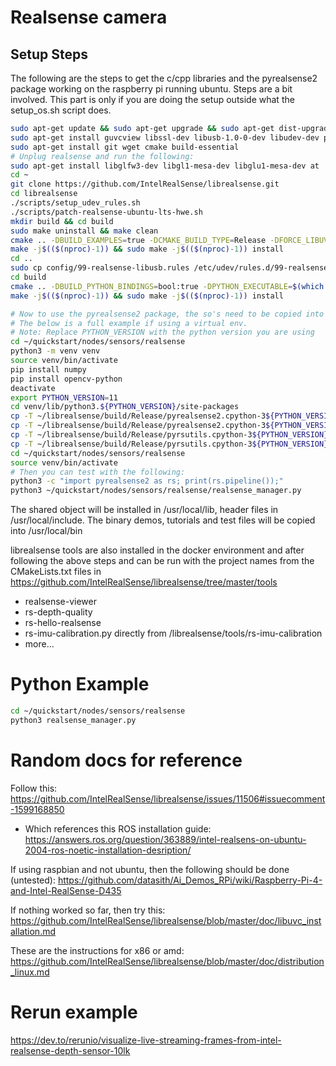 # Realsense camera

## Setup Steps

The following are the steps to get the c/cpp libraries and the pyrealsense2 package working on the raspberry pi running ubuntu. Steps are a bit involved.
This part is only if you are doing the setup outside what the setup_os.sh script does.

```bash
sudo apt-get update && sudo apt-get upgrade && sudo apt-get dist-upgrade
sudo apt-get install guvcview libssl-dev libusb-1.0-0-dev libudev-dev pkg-config libgtk-3-dev v4l-utils
sudo apt-get install git wget cmake build-essential
# Unplug realsense and run the following:
sudo apt-get install libglfw3-dev libgl1-mesa-dev libglu1-mesa-dev at
cd ~
git clone https://github.com/IntelRealSense/librealsense.git
cd librealsense
./scripts/setup_udev_rules.sh
./scripts/patch-realsense-ubuntu-lts-hwe.sh
mkdir build && cd build
sudo make uninstall && make clean
cmake .. -DBUILD_EXAMPLES=true -DCMAKE_BUILD_TYPE=Release -DFORCE_LIBUVC=true
make -j$(($(nproc)-1)) && sudo make -j$(($(nproc)-1)) install
cd ..
sudo cp config/99-realsense-libusb.rules /etc/udev/rules.d/99-realsense-libusb.rules && sudo udevadm control --reload-rules && sudo udevadm trigger
cd build
cmake .. -DBUILD_PYTHON_BINDINGS=bool:true -DPYTHON_EXECUTABLE=$(which python3)
make -j$(($(nproc)-1)) && sudo make -j$(($(nproc)-1)) install
```

```bash
# Now to use the pyrealsense2 package, the so's need to be copied into the python site-packages or dist-packages directory of the python environment you are using.
# The below is a full example if using a virtual env.
# Note: Replace PYTHON_VERSION with the python version you are using
cd ~/quickstart/nodes/sensors/realsense
python3 -m venv venv
source venv/bin/activate
pip install numpy
pip install opencv-python
deactivate
export PYTHON_VERSION=11
cd venv/lib/python3.${PYTHON_VERSION}/site-packages
cp -T ~/librealsense/build/Release/pyrealsense2.cpython-3${PYTHON_VERSION}-aarch64-linux-gnu.so pyrealsense2.so
cp -T ~/librealsense/build/Release/pyrealsense2.cpython-3${PYTHON_VERSION}-aarch64-linux-gnu.so.2.55 pyrealsense2.so.2.55
cp -T ~/librealsense/build/Release/pyrsutils.cpython-3${PYTHON_VERSION}-aarch64-linux-gnu.so pyrsutils.so
cp -T ~/librealsense/build/Release/pyrsutils.cpython-3${PYTHON_VERSION}-aarch64-linux-gnu.so.2.55 pyrsutils.so.2.55
cd ~/quickstart/nodes/sensors/realsense  
source venv/bin/activate
# Then you can test with the following:
python3 -c "import pyrealsense2 as rs; print(rs.pipeline());"
python3 ~/quickstart/nodes/sensors/realsense/realsense_manager.py
```

The shared object will be installed in /usr/local/lib, header files in /usr/local/include.
The binary demos, tutorials and test files will be copied into /usr/local/bin

librealsense tools are also installed in the docker environment and after following the above steps and can be run with the project names from the CMakeLists.txt files in https://github.com/IntelRealSense/librealsense/tree/master/tools
* realsense-viewer
* rs-depth-quality
* rs-hello-realsense
* rs-imu-calibration.py directly from /librealsense/tools/rs-imu-calibration
* more...

# Python Example

```bash
cd ~/quickstart/nodes/sensors/realsense
python3 realsense_manager.py
```

# Random docs for reference
Follow this:
https://github.com/IntelRealSense/librealsense/issues/11506#issuecomment-1599168850
* Which references this ROS installation guide: https://answers.ros.org/question/363889/intel-realsens-on-ubuntu-2004-ros-noetic-installation-desription/

If using raspbian and not ubuntu, then the following should be done (untested):
https://github.com/datasith/Ai_Demos_RPi/wiki/Raspberry-Pi-4-and-Intel-RealSense-D435

If nothing worked so far, then try this:
https://github.com/IntelRealSense/librealsense/blob/master/doc/libuvc_installation.md

These are the instructions for x86 or amd:
https://github.com/IntelRealSense/librealsense/blob/master/doc/distribution_linux.md

# Rerun example
https://dev.to/rerunio/visualize-live-streaming-frames-from-intel-realsense-depth-sensor-10lk

